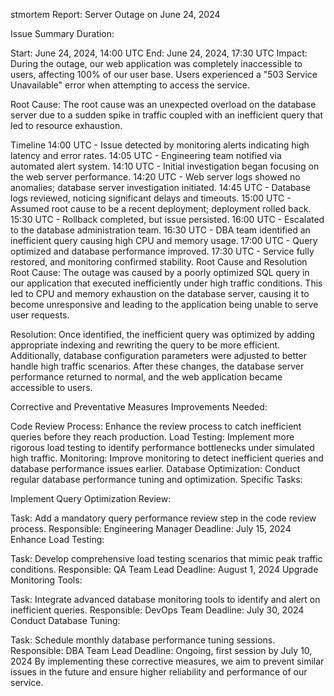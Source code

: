 
stmortem Report: Server Outage on June 24, 2024

Issue Summary
Duration:

Start: June 24, 2024, 14:00 UTC
End: June 24, 2024, 17:30 UTC
Impact:
During the outage, our web application was completely inaccessible to users, affecting 100% of our user base. Users experienced a "503 Service Unavailable" error when attempting to access the service.

Root Cause:
The root cause was an unexpected overload on the database server due to a sudden spike in traffic coupled with an inefficient query that led to resource exhaustion.

Timeline
14:00 UTC - Issue detected by monitoring alerts indicating high latency and error rates.
14:05 UTC - Engineering team notified via automated alert system.
14:10 UTC - Initial investigation began focusing on the web server performance.
14:20 UTC - Web server logs showed no anomalies; database server investigation initiated.
14:45 UTC - Database logs reviewed, noticing significant delays and timeouts.
15:00 UTC - Assumed root cause to be a recent deployment; deployment rolled back.
15:30 UTC - Rollback completed, but issue persisted.
16:00 UTC - Escalated to the database administration team.
16:30 UTC - DBA team identified an inefficient query causing high CPU and memory usage.
17:00 UTC - Query optimized and database performance improved.
17:30 UTC - Service fully restored, and monitoring confirmed stability.
Root Cause and Resolution
Root Cause:
The outage was caused by a poorly optimized SQL query in our application that executed inefficiently under high traffic conditions. This led to CPU and memory exhaustion on the database server, causing it to become unresponsive and leading to the application being unable to serve user requests.

Resolution:
Once identified, the inefficient query was optimized by adding appropriate indexing and rewriting the query to be more efficient. Additionally, database configuration parameters were adjusted to better handle high traffic scenarios. After these changes, the database server performance returned to normal, and the web application became accessible to users.

Corrective and Preventative Measures
Improvements Needed:

Code Review Process: Enhance the review process to catch inefficient queries before they reach production.
Load Testing: Implement more rigorous load testing to identify performance bottlenecks under simulated high traffic.
Monitoring: Improve monitoring to detect inefficient queries and database performance issues earlier.
Database Optimization: Conduct regular database performance tuning and optimization.
Specific Tasks:

Implement Query Optimization Review:

Task: Add a mandatory query performance review step in the code review process.
Responsible: Engineering Manager
Deadline: July 15, 2024
Enhance Load Testing:

Task: Develop comprehensive load testing scenarios that mimic peak traffic conditions.
Responsible: QA Team Lead
Deadline: August 1, 2024
Upgrade Monitoring Tools:

Task: Integrate advanced database monitoring tools to identify and alert on inefficient queries.
Responsible: DevOps Team
Deadline: July 30, 2024
Conduct Database Tuning:

Task: Schedule monthly database performance tuning sessions.
Responsible: DBA Team Lead
Deadline: Ongoing, first session by July 10, 2024
By implementing these corrective measures, we aim to prevent similar issues in the future and ensure higher reliability and performance of our service.
